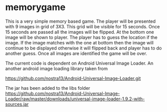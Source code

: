 memorygame
==========

This is a very simple memory based game. The player will be presented with 9
images in grid of 3X3. This grid will be visible for 15 seconds. Once 15
seconds are passed all the images will be flipped. At the bottom one image will
be shown to player. The player has to guess the location if the image. If the
image matches with the one at bottom then the image will continue to be
displayed otherwise it will flipped back and player has to do another guess.
Once all images are identified the game will be over.


The current code is dependent on Android Universal Image Loader. An another
android image loading library taken from

https://github.com/nostra13/Android-Universal-Image-Loader.git

The jar has been added to the libs folder
https://github.com/nostra13/Android-Universal-Image-Loader/raw/master/downloads/universal-image-loader-1.9.2-with-sources.jar





